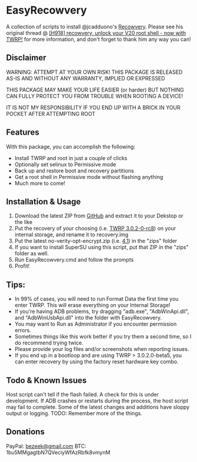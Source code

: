 # EasyRecowvery
A collection of scripts to install @jcadduono's [Recowvery](https://github.com/jcadduono/android_external_dirtycow).
Please see his original thread @ [[H918] recowvery, unlock your V20 root shell - now with TWRP!](http://forum.xda-developers.com/v20/development/h918-recowvery-unlock-v20-root-shell-t3490594) for more information, and don't forget to thank him any way you can!

## Disclaimer

WARNING: ATTEMPT AT YOUR OWN RISK! THIS PACKAGE IS RELEASED AS-IS AND WITHOUT ANY WARRANTY, IMPLIED OR EXPRESSED

THIS PACKAGE MAY MAKE YOUR LIFE EASIER (or harder) BUT NOTHING CAN FULLY PROTECT YOU FROM TROUBLE WHEN ROOTING A DEVICE!

IT IS NOT MY RESPONSIBILITY IF YOU END UP WITH A BRICK IN YOUR POCKET AFTER ATTEMPTING ROOT

## Features
With this package, you can accomplish the following:
- Install TWRP and root in just a couple of clicks
- Optionally set selinux to Permissive mode
- Back up and restore boot and recovery partitions
- Get a root shell in Permissive mode without flashing anything
- Much more to come!

## Installation & Usage
1. Download the latest ZIP from [GitHub](https://github.com/bziemek/EasyRecowvery/releases) and extract it to your Dekstop or the like
2. Put the recovery of your choosing (i.e. [TWRP 3.0.2-0-rc8](https://build.nethunter.com/test-builds/twrp/lge/twrp-3.0.2-0-rc8-h918.img)) on your internal storage, and rename it to recovery.img
3. Put the latest no-verity-opt-encrypt.zip (i.e. [4.1](https://build.nethunter.com/android-tools/no-verity-opt-encrypt/no-verity-opt-encrypt-4.1.zip)) in the "zips" folder
4. If you want to install SuperSU using this script, put that ZIP in the "zips" folder as well.
5. Run EasyRecowvery.cmd and follow the prompts
6. Profit!

## Tips:
- In 99% of cases, you will need to run Format Data the first time you enter TWRP. This will erase everything on your Internal Storage!
- If you're having ADB problems, try dragging "adb.exe", "AdbWinApi.dll", and "AdbWinUsbApi.dll" into the folder with EasyRecowvery.
- You may want to Run as Administrator if you encounter permission errors.
- Sometimes things like this work better if you try them a second time, so I do recommend trying twice.
- Please provide your log files and/or screenshots when reporting issues.
- If you end up in a bootloop and are using TWRP > 3.0.2.0-beta5, you can enter recovery by using the factory reset hardware key combo.

## Todo & Known Issues
Host script can't tell if the flash failed. A check for this is under development.
If ADB crashes or restarts during the process, the host script may fail to complete.
Some of the latest changes and additions have sloppy output or logging.
TODO: Remember more of the things.

## Donations
PayPal: bezeek@gmail.com
BTC: 1bu5MMgagtbN7QVeciyWfAzRbfk8vmynM
